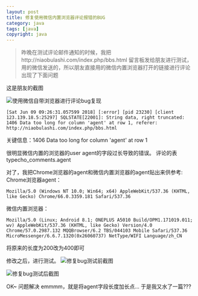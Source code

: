 ```yaml
---
layout: post
title: 修复使用微信内置浏览器评论报错的BUG
category: java
tags: [java]
copyright: java
---
```


>昨晚在测试评论邮件通知的时候，我把http://niaobulashi.com/index.php/bbs.html 留言板发给朋友进行测试，用的微信发送的，所以朋友直接用的微信内置浏览器打开的链接进行评论
出现了下面问题

这是朋友的截图

![使用微信自带浏览器进行评论bug复现](/usr/image/article/Typecho/01/wechaterror.png)


```
[Sat Jun 09 09:26:31.057599 2018] [:error] [pid 23230] [client 123.139.18.5:25297] SQLSTATE[22001]: String data, right truncated: 1406 Data too long for column 'agent' at row 1, referer: http://niaobulashi.com/index.php/bbs.html
```

关键信息：1406 Data too long for column 'agent' at row 1

很明显微信内置的浏览器的user agent的字段过长导致的错误。
评论的表typecho_comments.agent

对了，我把Chrome浏览器的agent和微信内置浏览器的agent贴出来供参考:
Chrome浏览器agent：
```
Mozilla/5.0 (Windows NT 10.0; Win64; x64) AppleWebKit/537.36 (KHTML, like Gecko) Chrome/66.0.3359.181 Safari/537.36
```
微信内置浏览器：
```
Mozilla/5.0 (Linux; Android 8.1; ONEPLUS A5010 Build/OPM1.171019.011; wv) AppleWebKit/537.36 (KHTML, like Gecko) Version/4.0 Chrome/57.0.2987.132 MQQBrowser/6.2 TBS/044103 Mobile Safari/537.36 MicroMessenger/6.6.7.1320(0x26060737) NetType/WIFI Language/zh_CN
```
将原来的长度为200改为400即可

修改之后，进行测试。
![修复bug测试前截图](/usr/image/article/Typecho/01/testbefore.png)

![修复bug测试后截图](/usr/image/article/Typecho/01/testafter.png)

OK~
问题解决
emmmm，就是将agent字段长度加长点...
于是我又水了一篇???

